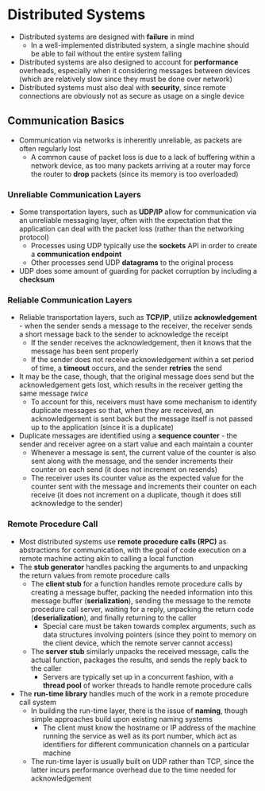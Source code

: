 # Distributed Systems
- Distributed systems are designed with **failure** in mind
    - In a well-implemented distributed system, a single machine should be able to fail without the entire system failing
- Distributed systems are also designed to account for **performance** overheads, especially when it considering messages between devices (which are relatively slow since they must be done over network)
- Distributed systems must also deal with **security**, since remote connections are obviously not as secure as usage on a single device
## Communication Basics
- Communication via networks is inherently unreliable, as packets are often regularly lost
    - A common cause of packet loss is due to a lack of buffering within a network device, as too many packets arriving at a router may force the router to **drop** packets (since its memory is too overloaded)
### Unreliable Communication Layers
- Some transportation layers, such as **UDP/IP** allow for communication via an unreliable messaging layer, often with the expectation that the application can deal with the packet loss (rather than the networking protocol)
    - Processes using UDP typically use the **sockets** API in order to create a **communication endpoint**
    - Other processes send UDP **datagrams** to the original process
- UDP does some amount of guarding for packet corruption by including a **checksum**
### Reliable Communication Layers
- Reliable transportation layers, such as **TCP/IP**, utilize **acknowledgement** - when the sender sends a message to the receiver, the receiver sends a short message back to the sender to acknowledge the receipt
    - If the sender receives the acknowledgement, then it knows that the message has been sent properly
    - If the sender does not receive acknowledgement within a set period of time, a **timeout** occurs, and the sender **retries** the send
- It may be the case, though, that the original message does send but the acknowledgement gets lost, which results in the receiver getting the same message *twice*
    - To account for this, receivers must have some mechanism to identify duplicate messages so that, when they are received, an acknowledgement is sent back but the message itself is not passed up to the application (since it is a duplicate)
- Duplicate messages are identified using a **sequence counter** - the sender and receiver agree on a start value and each maintain a counter
    - Whenever a message is sent, the current value of the counter is also sent along with the message, and the sender increments their counter on each send (it does not increment on resends)
    - The receiver uses its counter value as the expected value for the counter sent with the message and increments their counter on each receive (it does not increment on a duplicate, though it does still acknowledge to the sender)
### Remote Procedure Call
- Most distributed systems use **remote procedure calls (RPC)** as abstractions for communication, with the goal of code execution on a remote machine acting akin to calling a local function
- The **stub generator** handles packing the arguments to and unpacking the return values from remote procedure calls
    - The **client stub** for a function handles remote procedure calls by creating a message buffer, packing the needed information into this message buffer (**serialization**), sending the message to the remote procedure call server, waiting for a reply, unpacking the return code (**deserialization**), and finally returning to the caller
        - Special care must be taken towards complex arguments, such as data structures involving pointers (since they point to memory on the client device, which the remote server cannot access)
    - The **server stub** similarly unpacks the received message, calls the actual function, packages the results, and sends the reply back to the caller
        - Servers are typically set up in a concurrent fashion, with a **thread pool** of worker threads to handle remote procedure calls
- The **run-time library** handles much of the work in a remote procedure call system
    - In building the run-time layer, there is the issue of **naming**, though simple approaches build upon existing naming systems
        - The client must know the hostname or IP address of the machine running the service as well as its port number, which act as identifiers for different communication channels on a particular machine
    - The run-time layer is usually built on UDP rather than TCP, since the latter incurs performance overhead due to the time needed for acknowledgement